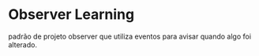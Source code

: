 # Observer Learning
padrão de projeto observer que utiliza eventos para avisar quando algo foi alterado.
 

